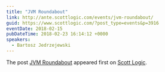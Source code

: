 ```yaml
---
title: "JVM Roundabout"
link: http://ante.scottlogic.com/events/jvm-roundabout/
guid: https://www.scottlogic.com/?post_type=events&p=3916
eventDate: 2018-02-15
pubDateTime: 2018-02-23 16:14:12 +0000
speakers:
  - Bartosz Jedrzejewski
---
```


<p>The post <a rel="nofollow" href="http://ante.scottlogic.com/events/jvm-roundabout/">JVM Roundabout</a> appeared first on <a rel="nofollow" href="http://ante.scottlogic.com">Scott Logic</a>.</p>